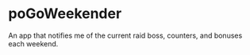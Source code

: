 # poGoWeekender
An app that notifies me of the current raid boss, counters, and bonuses each weekend.
